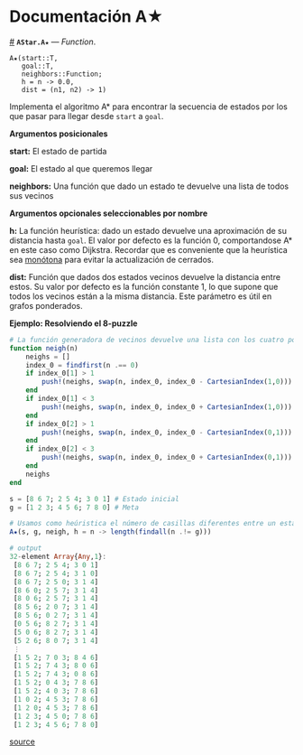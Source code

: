 
<a id='Documentación-A-1'></a>

# Documentación A★



<a id='AStar.A★' href='#AStar.A★'>#</a>
**`AStar.A★`** &mdash; *Function*.



```
A★(start::T,
   goal::T,
   neighbors::Function;
   h = n -> 0.0,
   dist = (n1, n2) -> 1)
```

Implementa el algoritmo A* para encontrar la secuencia de estados por los que pasar para llegar desde `start` a `goal`.

**Argumentos posicionales**

**start:** El estado de partida

**goal:** El estado al que queremos llegar

**neighbors:** Una función que dado un estado te devuelve una lista de todos sus vecinos

**Argumentos opcionales seleccionables por nombre**

**h:** La función heurística: dado un estado devuelve una aproximación de su distancia hasta `goal`. El valor por defecto es la función 0, comportandose A* en este caso como Dijkstra. Recordar que es conveniente que la heurística sea [monótona](https://en.wikipedia.org/wiki/Consistent_heuristic) para evitar la actualización de cerrados.

**dist:** Función que dados dos estados vecinos devuelve la distancia entre estos. Su valor por defecto es la función constante 1, lo que supone que todos los vecinos están a la misma distancia. Este parámetro es útil en grafos ponderados.

**Ejemplo: Resolviendo el 8-puzzle**

```julia
# La función generadora de vecinos devuelve una lista con los cuatro posibles movimientos.
function neigh(n)
	neighs = []
	index_0 = findfirst(n .== 0)
	if index_0[1] > 1
		push!(neighs, swap(n, index_0, index_0 - CartesianIndex(1,0)))
	end
	if index_0[1] < 3
		push!(neighs, swap(n, index_0, index_0 + CartesianIndex(1,0)))
	end
	if index_0[2] > 1
		push!(neighs, swap(n, index_0, index_0 - CartesianIndex(0,1)))
	end
	if index_0[2] < 3
		push!(neighs, swap(n, index_0, index_0 + CartesianIndex(0,1)))
	end
    neighs
end

s = [8 6 7; 2 5 4; 3 0 1] # Estado inicial
g = [1 2 3; 4 5 6; 7 8 0] # Meta

# Usamos como heúristica el número de casillas diferentes entre un estado y g
A★(s, g, neigh, h = n -> length(findall(n .!= g)))

# output
32-element Array{Any,1}:
 [8 6 7; 2 5 4; 3 0 1]
 [8 6 7; 2 5 4; 3 1 0]
 [8 6 7; 2 5 0; 3 1 4]
 [8 6 0; 2 5 7; 3 1 4]
 [8 0 6; 2 5 7; 3 1 4]
 [8 5 6; 2 0 7; 3 1 4]
 [8 5 6; 0 2 7; 3 1 4]
 [0 5 6; 8 2 7; 3 1 4]
 [5 0 6; 8 2 7; 3 1 4]
 [5 2 6; 8 0 7; 3 1 4]
 ⋮
 [1 5 2; 7 0 3; 8 4 6]
 [1 5 2; 7 4 3; 8 0 6]
 [1 5 2; 7 4 3; 0 8 6]
 [1 5 2; 0 4 3; 7 8 6]
 [1 5 2; 4 0 3; 7 8 6]
 [1 0 2; 4 5 3; 7 8 6]
 [1 2 0; 4 5 3; 7 8 6]
 [1 2 3; 4 5 0; 7 8 6]
 [1 2 3; 4 5 6; 7 8 0]
```


<a target='_blank' href='https://github.com/programacion-competitiva/Algoritmos-utiles/blob/b0dbf8cdf01f73e0d756d473dbc5276f6bdcb8f9/A★/Julia/AStar.jl#L6-L86' class='documenter-source'>source</a><br>

